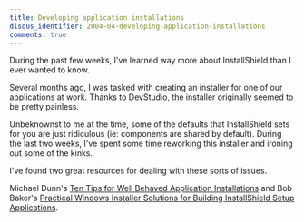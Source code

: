 ```yaml
---
title: Developing application installations
disqus_identifier: 2004-04-developing-application-installations
comments: true
---
```


During the past few weeks, I've learned way more about InstallShield than I ever wanted to know.

Several months ago, I was tasked with creating an installer for one of our applications at work. Thanks to DevStudio, the installer originally seemed to be pretty painless. 

Unbeknownst to me at the time, some of the defaults that InstallShield sets for you are just ridiculous (ie: components are shared by default). During the last two weeks, I've spent some time reworking this installer and ironing out some of the kinks.

I've found two great resources for dealing with these sorts of issues.

Michael Dunn's [Ten Tips for Well Behaved Application Installations][1] and Bob Baker's [Practical Windows Installer Solutions for Building InstallShield Setup Applications][2].

[1]:http://weblogs.asp.net/mdunn/archive/2004/04/09/110702.aspx
[2]:http://www.amazon.com/exec/obidos/ASIN/0971570833/mattbertherco-20
